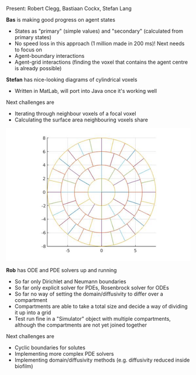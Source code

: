 Present: Robert Clegg, Bastiaan Cockx, Stefan Lang

**Bas** is making good progress on agent states
- States as "primary" (simple values) and "secondary" (calculated from primary states)
- No speed loss in this approach (1 million made in 200 ms)!
Next needs to focus on
- Agent-boundary interactions
- Agent-grid interactions (finding the voxel that contains the agent centre is already possible)

**Stefan** has nice-looking diagrams of cylindrical voxels
- Written in MatLab, will port into Java once it's working well

Next challenges are
- Iterating through neighbour voxels of a focal voxel
- Calculating the surface area neighbouring voxels share

![Circle Voxels](CircleVoxels.png)

**Rob** has ODE and PDE solvers up and running
- So far only Dirichlet and Neumann boundaries
- So far only explicit solver for PDEs, Rosenbrock solver for ODEs
- So far no way of setting the domain/diffusivity to differ over a compartment
- Compartments are able to take a total size and decide a way of dividing it up into a grid
- Test run fine in a "Simulator" object with multiple compartments, although the compartments are not yet joined together

Next challenges are
- Cyclic boundaries for solutes
- Implementing more complex PDE solvers
- Implementing domain/diffusivity methods (e.g. diffusivity reduced inside biofilm)
